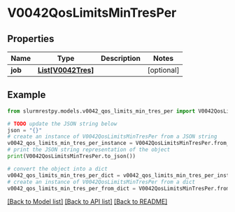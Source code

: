 # V0042QosLimitsMinTresPer


## Properties

Name | Type | Description | Notes
------------ | ------------- | ------------- | -------------
**job** | [**List[V0042Tres]**](V0042Tres.md) |  | [optional]

## Example

```python
from slurmrestpy.models.v0042_qos_limits_min_tres_per import V0042QosLimitsMinTresPer

# TODO update the JSON string below
json = "{}"
# create an instance of V0042QosLimitsMinTresPer from a JSON string
v0042_qos_limits_min_tres_per_instance = V0042QosLimitsMinTresPer.from_json(json)
# print the JSON string representation of the object
print(V0042QosLimitsMinTresPer.to_json())

# convert the object into a dict
v0042_qos_limits_min_tres_per_dict = v0042_qos_limits_min_tres_per_instance.to_dict()
# create an instance of V0042QosLimitsMinTresPer from a dict
v0042_qos_limits_min_tres_per_from_dict = V0042QosLimitsMinTresPer.from_dict(v0042_qos_limits_min_tres_per_dict)
```
[[Back to Model list]](../README.md#documentation-for-models) [[Back to API list]](../README.md#documentation-for-api-endpoints) [[Back to README]](../README.md)


